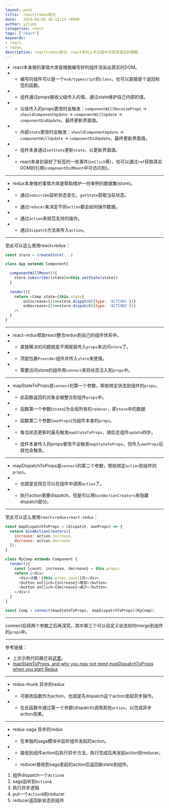 ```yaml
---
layout: post
title:  react+redux笔记
date:   2019-04-02 16:12:13 +0800
author: yitimo
categories: react
tags: ["react"]
keywords:
- react,
- redux,
description: react+redux笔记，react系列上手过程中对其渐进式的理解.
---
```


* react本身做的事情大体是根据编写好的组件渲染出真实的DOM。
* * 编写的组件可以是一个``es6/typescript``的``class``，也可以直接是个返回标签的函数。
* * 组件通过props接收父级传入的值，通过state维护自己内部的值。
* * 父级传入的props更改时会触发：``componentWillReceiveProps`` -> ``shouldComponentUpdate`` -> ``componentWillUpdate`` -> ``componentDidUpdate``，最终更新界面值。
* * 内部``state``更改时会触发：``shouldComponentUpdate`` -> ``componentWillUpdate`` -> ``componentDidUpdate``，最终更新界面值。
* * 组件本身通过``setState``更新``state``，以更新界面值。
* * react本身封装好了标签的一些事件(``onClick``等)，也可以通过``ref``获取真实DOM的引用(``componentDidMount``中可访问到)。

---

* redux本身做的事情大体是帮助维护一份单例的数据集(store)。
* * 通过``subscribe``监听状态变化，``getState``获取当前状态。
* * 通过``reducer``来决定不同``action``都会如何操作数据。
* * 通过``action``来规范支持的操作。
* * 通过``dispatch``方法来传入``action``。

---

至此可以这么使用react+redux：

``` javascript
const store = createStore(...)

class App extends Component{

  componentWillMount(){
    store.subscribe((state)=>this.setState(state))
  }
  
  render(){
    return <Comp state={this.state}
        onIncrease={()=>store.dispatch({type: 'ACTION1'})}
        onDecrease={()=>store.dispatch({type: 'ACTION2'})}
    />
  }
}
```

---

* react-redux帮助react整合redux到自己的组件体系中。
* * 直接解决的问题就是不用层层传入``props``来访问``store``了。
* * 顶层包裹``Provider``组件并传入``store``来使用。
* * 需要访问store的组件用``connect``来将状态注入到``props``中。

---

* mapStateToProps是``connect``的第一个参数，帮助绑定状态到组件的``props``。
* * 此函数返回的对象会被整合到组件``props``中。
* * 函数第一个参数(``state``)为全局所有的``reducer``，即``store``中的数据
* * 函数第二个参数(``ownProps``)为组件本身的``props``。
* * 每当状态更新时最先触发``mapStateToProps``，随后走组件``update``四步。
* * 组件本身传入的props更改不会触发``mapStateToProps``，但传入``ownProps``后就也会触发。

---

* mapDispatchToProps是``connect``的第二个参数，帮助绑定``action``到组件的``props``。
* * 也就是说现在可以在组件中调用``action``了。
* * 执行action需要dispatch，但是可以用``bindActionCreators``来隐藏dispatch部分。

---

至此可以这么使用``react``+``redux``+``react-redux``：

``` javascript
const mapDispatchToProps = (dispatch, ownProps) => {
  return bindActionCreators({
    increase: action.increase,
    decrease: action.decrease
  });
}

class MyComp extends Component {
  render(){
    const {count, increase, decrease} = this.props;
    return (<div>
      <div>计数：{this.props.count}次</div>
      <button onClick={increase}>增加</button>
      <button onClick={decrease}>减少</button>
    </div>)
  }
}

const Comp = connect(mapStateToProps， mapDispatchToProps)(MyComp);

```

---

connect后续两个参数之后再深究，其中第三个可以自定义状态如何merge到组件的``props``中。

---

参考链接：

* 上文示例代码搬迁自[这里](http://taobaofed.org/blog/2016/08/18/react-redux-connect/)。
* [mapStateToProps, and why you may not need mapDispatchToProps when you start Redux](https://medium.com/ovrsea/mapstatetoprops-and-why-you-may-not-need-mapdispatchtoprops-as-a-beginner-dd012a3da5e6)

---

* redux-thunk 异步的redux
* * 可接收函数作为action，也就是先dispatch这个action发起异步操作。
* * 在此函数中通过第一个参数(dispatch)调用其他``action``，以完成异步action效果。

---

* redux-saga 异步的redux
* * 在单独的saga模块中监听组件发起的action。
* * 接收到组件action后执行异步方法，执行完成后再发起action到reducer。
* * reducer接收到saga发起的action后返回新state到组件。

1. 组件dispatch一个``ActionA``
2. saga监听到``ActionA``
3. 执行异步逻辑
4. put一个``ActionB``到reducer
5. reducer返回新状态到组件

